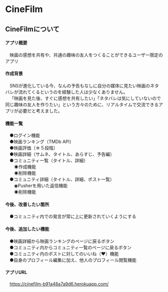 # CineFilm

## CineFilmについて

#### アプリ概要<br />
&emsp;映画の感想を共有や、共通の趣味の友人をつくることができるユーザー限定のアプリ

#### 作成背景<br />
&emsp;SNSが進化している今、なんの予告もなしに自分の媒体に見たい映画のネタバレが流れてくるというのを経験した人は少なくありません。<br />
&emsp;「映画を見た後、すぐに感想を共有したい」「ネタバレは気にしていないので同じ趣味の友人を作りたい」という方々のために、リアルタイムで交流できるアプリが必要だと考えました。

#### 機能一覧<br />
&emsp;●ログイン機能<br />
&emsp;●映画ランキング（TMDb API）<br />
&emsp;●映画評価（☆５段階）<br />
&emsp;●映画詳細（サムネ、タイトル、あらすじ、予告編）<br />
&emsp;●コミュニティ一覧（タイトル、詳細）<br />
&emsp;&emsp;◉作成機能<br />
&emsp;&emsp;◉削除機能<br />
&emsp;●コミュニティ詳細（タイトル、詳細、ポスト一覧）<br />
&emsp;&emsp;◉Pusherを用いた返信機能<br />
&emsp;&emsp;◉削除機能

#### 今後、改善したい箇所
&emsp;●コミュニティ内での発言が常に上に更新されていくようにする

#### 今後、追加したい機能
&emsp;●映画詳細から映画ランキングのページに戻るボタン<br />
&emsp;●コミュニティ内からコミュニティ一覧のページに戻るボタン<br />
&emsp;●コミュニティ内のポストに対してのいいね（♥）機能<br />
&emsp;●自身のプロフィール編集に加え、他人のプロフィール閲覧機能

#### アプリURL<br />
&emsp;https://cinefilm-b91a48a7a9d6.herokuapp.com/
